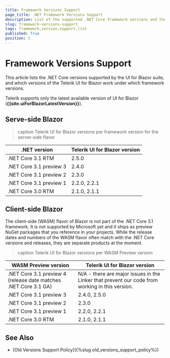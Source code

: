 ```yaml
---
title: Framework Versions Support
page_title: .NET Framework Versions Support
description: List of the supported .NET Core framework versions and the UI for Blazor versions that work on them.
slug: framework-versions-support
tags: framework,version,support,list
published: True
position: 5
---
```


# Framework Versions Support

This article lists the .NET Core versions supported by the UI for Blazor suite, and which versions of the Telerik UI for Blazor work under which framework versions.

Telerik supports only the latest available version of UI for Blazor (**{{site.uiForBlazorLatestVersion}}**).

## Serve-side Blazor

>caption Telerik UI for Blazor versions per framework version for the server-side flavor


| .NET version              | Telerik UI for Blazor version |
|---------------------------|-------------------------------|
| .NET Core 3.1 RTM         | 2.5.0                         |
| .NET Core 3.1 preview 3   | 2.4.0                         |
| .NET Core 3.1 preview 2   | 2.3.0                         |
| .NET Core 3.1 preview 1   | 2.2.0, 2.2.1                  |
| .NET Core 3.0 RTM         | 2.1.0, 2.1.1                  |

## Client-side Blazor

The client-side (WASM) flavor of Blazor is not part of the .NET Core 3.1 framework. It is not supported by Microsoft yet and it ships as preview NuGet packages that you reference in your projects. While the release dates and numbers of the WASM flavor often match with the .NET Core versions and releases, they are separate products at the moment.

>caption Telerik UI for Blazor versions per WASM Preview version

| WASM Preview version      | Telerik UI for Blazor version |
|---------------------------|-------------------------------|
| .NET Core 3.1 preview 4 (release date matches .NET Core 3.1 GA)   | N/A - there are major issues in the Linker that prevent our code from working in this version.                         |
| .NET Core 3.1 preview 3   | 2.4.0, 2.5.0                  |
| .NET Core 3.1 preview 2   | 2.3.0                         |
| .NET Core 3.1 preview 1   | 2.2.0, 2.2.1                  |
| .NET Core 3.0 RTM         | 2.1.0, 2.1.1                  |


## See Also

  * [Old Versions Support Policy]({%slug old_versions_support_policy%})
